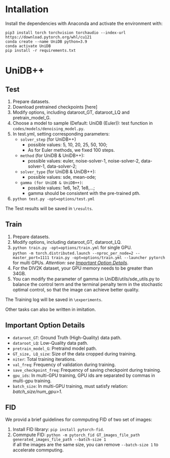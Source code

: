 # Intallation
Install the dependencies with Anaconda and activate the environment with:

    pip3 install torch torchvision torchaudio --index-url https://download.pytorch.org/whl/cu121
    conda create --name UniDB python=3.9
    conda activate UniDB
    pip install -r requirements.txt

# UniDB++

## Test
1. Prepare datasets.
2. Download pretrained checkpoints [here]
3. Modify options, including dataroot_GT, dataroot_LQ and pretrain_model_G.
4. Choose a model to sample (Default: UniDB (Euler)): test function in `codes/models/denoising_model.py`.
5. In test.yml, setting corresponding parameters:
    + `solver_step` (for UniDB++)
        + possible values: 5, 10, 20, 25, 50, 100;
        + As for Euler methods, we fixed 100 steps.
    + `method` (for UniDB & UniDB++):
        + possible values: euler, noise-solver-1, noise-solver-2, data-solver-1, data-solver-2;
    + `solver_type` (for UniDB & UniDB++):
        + possible values: sde, mean-ode;
    + `gamma (for UniDB & UniDB++)`:
        + possible values: 1e6, 1e7, 1e8,...;
        + gamma should be consistent with the pre-trained pth.
6. `python test.py -opt=options/test.yml`

The Test results will be saved in `\results`.

## Train
1. Prepare datasets.
2. Modify options, including dataroot_GT, dataroot_LQ.
3. `python train.py -opt=options/train.yml` for single GPU.<br> `python -m torch.distributed.launch --nproc_per_node=2 --master_port=1111 train.py -opt=options/train.yml --launcher pytorch` for multi GPUs. *Attention: see [Important Option Details](#important-option-details)*.
4. For the DIV2K dataset, your GPU memory needs to be greater than 34GB. 
5. You can modify the parameter of gamma in UniDB/utils/sde_utils.py to balance the control term and the terminal penalty term in the stochastic optimal control, so that the image can achieve better quality.


The Training log will be saved in `\experiments`.

Other tasks can also be written in imitation.

## Important Option Details
* `dataroot_GT`: Ground Truth (High-Quality) data path.
* `dataroot_LQ`: Low-Quality data path.
* `pretrain_model_G`: Pretraind model path.
* `GT_size, LQ_size`: Size of the data cropped during training.
* `niter`: Total training iterations.
* `val_freq`: Frequency of validation during training.
* `save_checkpoint_freq`: Frequency of saving checkpoint during training.
* `gpu_ids`: In multi-GPU training, GPU ids are separated by commas in multi-gpu training.
* `batch_size`: In multi-GPU training, must satisfy relation: *batch_size/num_gpu>1*.

## FID
We provid a brief guidelines for commputing FID of two set of images:

1. Install FID library: `pip install pytorch-fid`.
2. Commpute FID: `python -m pytorch_fid GT_images_file_path generated_images_file_path --batch-size 1`<br>if all the images are the same size, you can remove `--batch-size 1` to accelerate commputing.
